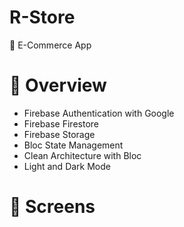 # R-Store

🛒 E-Commerce App



# :blue_book: Overview

- Firebase Authentication with Google
- Firebase Firestore
- Firebase Storage 
- Bloc State Management 
- Clean Architecture with Bloc
- Light and Dark Mode 

# :iphone: Screens



